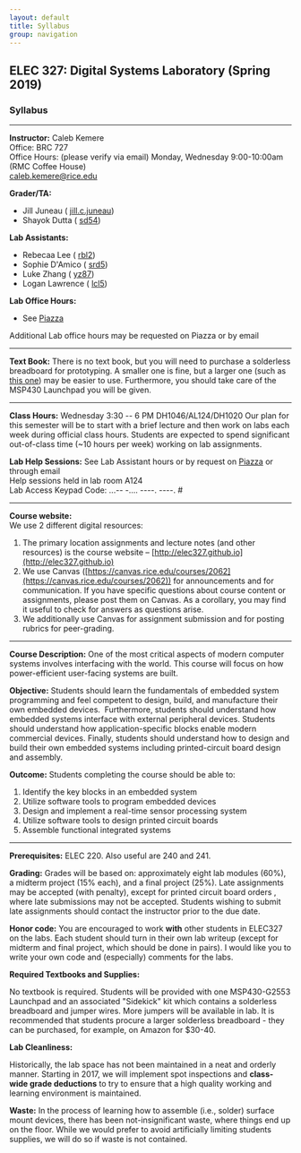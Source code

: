 ```yaml
---
layout: default
title: Syllabus
group: navigation
---
```


## ELEC 327: Digital Systems Laboratory (Spring 2019)

### Syllabus

***

**Instructor:**
Caleb Kemere  
Office: BRC 727  
Office Hours: (please verify via email) Monday, Wednesday 9:00-10:00am (RMC Coffee House)  
caleb.kemere@rice.edu

**Grader/TA:**
  - Jill Juneau ( [jill.c.juneau](mailto:jill.c.juneau@rice.edu))
  - Shayok Dutta ( [sd54](mailto:sd54@rice.edu))

**Lab Assistants:**
  - Rebecaa Lee ( [rbl2](mailto:rbl2@rice.edu))
  - Sophie D'Amico ( [srd5](mailto:srd5@rice.edu))
  - Luke Zhang ( [yz87](mailto:yz87@rice.edu))
  - Logan Lawrence ( [lcl5](mailto:lcl5@rice.edu))

**Lab Office Hours:**
  - See [Piazza](https://piazza.com/class/jqprx90wr5220s)

Additional Lab office hours may be requested on Piazza or by email

---
**Text Book:** There is no text book, but you will need to purchase a solderless breadboard for
prototyping. A smaller one is fine, but a larger one (such as
[this
one](https://www.amazon.com/Circuit-Test-MB-106-Breadboard-175x230mm-Holes/dp/B008MOLEGK/)) may
be easier to use. Furthermore, you should take care of the MSP430 Launchpad you will be given.

---

**Class Hours:** Wednesday 3:30 -- 6 PM DH1046/AL124/DH1020
Our plan for this semester will be to start with a brief lecture and then work on labs each week during
official class hours.  Students are expected to spend significant out-of-class time (~10 hours
per week) working on lab assignments.

**Lab Help Sessions:** See Lab Assistant hours or by request on [Piazza](https://piazza.com/class/jqprx90wr5220s) or through email  
Help sessions held in lab room A124                                                                                     
Lab Access Keypad Code: ...-- -.... ----. ----. #

---

**Course website:**  
We use 2 different digital resources:

1. The primary location assignments and lecture notes (and other resources) is the course
website – [http://elec327.github.io](http://elec327.github.io)
2. We use Canvas ([https://canvas.rice.edu/courses/2062](https://canvas.rice.edu/courses/2062))
for announcements and for communication. If you have specific questions about course content or
assignments, please post them on Canvas. As a corollary, you may find it useful to check for
answers as questions arise.
3. We additionally use Canvas for assignment submission and for posting rubrics for peer-grading.

---

**Course Description:** One of the most critical aspects of modern computer systems involves
interfacing with the world. This course will focus on how power-efficient user-facing systems
are built.

**Objective:** Students should learn the fundamentals of embedded system programming and feel
competent to design, build, and manufacture their own embedded devices. &nbsp;Furthermore,
students should understand how embedded systems interface with external peripheral devices.
Students should understand how application-specific blocks enable modern commercial devices.
Finally, students should understand how to design and build their own embedded systems
including printed-circuit board design and assembly.

**Outcome:** Students completing the course should be able to:

1. Identify the key blocks in an embedded system
2. Utilize software tools to program embedded devices
3. Design and implement a real-time sensor processing system
4. Utilize software tools to design printed circuit boards
5. Assemble functional integrated systems

---

**Prerequisites:** ELEC 220. Also useful are 240 and 241.

**Grading:** Grades will be based on: approximately eight lab modules (60%), a midterm project
(15% each), and a final project (25%). Late assignments may be accepted (with penalty), except
for printed circuit board orders , where late submissions may not be accepted. Students wishing
to submit late assignments should contact the instructor prior to the due date.

**Honor code:**  You are encouraged to work **with** other students in ELEC327 on the labs. Each
student should turn in their own lab writeup (except for midterm and final project, which
should be done in pairs). I would like you to write your own code and (especially) comments for
the labs.

**Required Textbooks and Supplies:**

No textbook is required. Students will be provided with one MSP430-G2553
Launchpad and an associated "Sidekick" kit which contains a solderless breadboard
and jumper wires. More jumpers will be available in lab. It is recommended
that students procure a larger solderless breadboard - they can be purchased,
for example, on Amazon for $30-40.

**Lab Cleanliness:**

Historically, the lab space has not been maintained in a neat and orderly manner.
Starting in 2017, we will implement spot inspections and **class-wide grade
deductions** to try to ensure that a high quality working and learning environment
is maintained.

**Waste:** In the process of learning how to assemble (i.e., solder) surface mount devices,
there has been not-insignificant waste, where things end up on the floor. While
we would prefer to avoid artificially limiting students supplies, we will do so
if waste is not contained.
